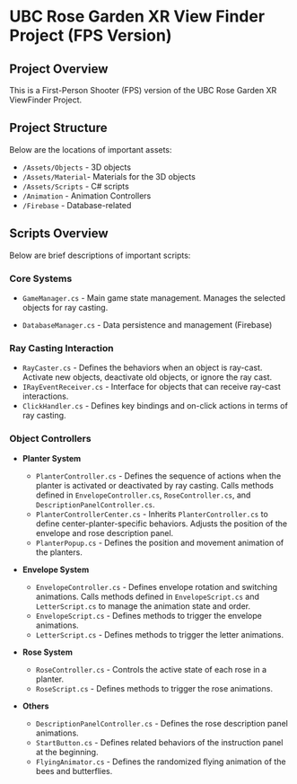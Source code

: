 # UBC Rose Garden XR View Finder Project (FPS Version)

## Project Overview
This is a First-Person Shooter (FPS) version of the UBC Rose Garden XR ViewFinder Project.

## Project Structure
Below are the locations of important assets:

- `/Assets/Objects` - 3D objects
- `/Assets/Material`- Materials for the 3D objects
- `/Assets/Scripts` - C# scripts
- `/Animation` - Animation Controllers
- `/Firebase` - Database-related

## Scripts Overview
Below are brief descriptions of important scripts:

### Core Systems
- `GameManager.cs` - Main game state management. Manages the selected objects for ray casting.

- `DatabaseManager.cs` - Data persistence and management (Firebase)

### Ray Casting Interaction
- `RayCaster.cs` - Defines the behaviors when an object is ray-cast. Activate new objects, deactivate old objects, or ignore the ray cast.
- `IRayEventReceiver.cs` - Interface for objects that can receive ray-cast interactions.
- `ClickHandler.cs` - Defines key bindings and on-click actions in terms of ray casting.

### Object Controllers

- **Planter System**
  - `PlanterController.cs` - Defines the sequence of actions when the planter is activated or deactivated by ray casting. Calls methods defined in `EnvelopeController.cs`, `RoseController.cs`, and `DescriptionPanelController.cs`.
  - `PlanterControllerCenter.cs` - Inherits `PlanterController.cs` to define center-planter-specific behaviors. Adjusts the position of the envelope and rose description panel.
  - `PlanterPopup.cs` - Defines the position and movement animation of the planters.

- **Envelope System**
  - `EnvelopeController.cs` - Defines envelope rotation and switching animations. Calls methods defined in `EnvelopeScript.cs` and `LetterScript.cs` to manage the animation state and order.
  - `EnvelopeScript.cs` - Defines methods to trigger the envelope animations.
  - `LetterScript.cs` - Defines methods to trigger the letter animations.

- **Rose System**
  - `RoseController.cs` - Controls the active state of each rose in a planter.
  - `RoseScript.cs` - Defines methods to trigger the rose animations.

- **Others**
  - `DescriptionPanelController.cs` - Defines the rose description panel animations.
  - `StartButton.cs` - Defines related behaviors of the instruction panel at the beginning.
  - `FlyingAnimator.cs` - Defines the randomized flying animation of the bees and butterflies.
